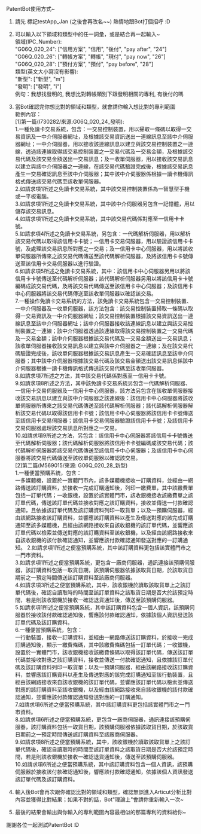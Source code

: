 PatentBot使用方式~

1. 請先 標記testApp_Jan (之後會再改名~~) 熱情地跟Bot打個招呼 :D

2. 可以輸入以下領域和類型中的任一詞彙，或是結合再一起輸入~     
領域(IPC_Number):     
"G06Q_020_24": ["信用方案", "信用", "後付", "pay after", "24"]     
"G06Q_020_26": ["轉帳方案", "轉帳", "現付", "pay now", "26"]     
"G06Q_020_28": ["預付方案", "預付", "pay before", "28"]     
類型(英文大小寫沒有影響):     
"新型": ["新型", "m"]     
"發明": ["發明", "i"]     
例句：我想找發明的, 我想比對轉帳類別下跟發明相關的專利, 有後付的嗎     

3. 當Bot確認完你想比對的領域和類型，就會請你輸入想比對的專利範圍     
範例內容：          
[1]第一篇(I730282/來源:G06Q_020_24_發明):     
1.一種免讀卡交易系統，包含：一交易控制裝置，用以掃取一條碼以取得一交易資訊及一中介伺服器網址，及根據該交易資訊送出一連線訊息至該中介伺服器網址；一中介伺服器，用以接收該連線訊息以建立與該交易控制裝置之一連線，透過該連線取得該交易控制裝置之一交易代碼及一交易金額，及根據該交易代碼及該交易金額送出一交易訊息；及一收單伺服器，用以接收該交易訊息以建立與該中介伺服器之一連線，在該交易代碼驗證完成後，根據該交易訊息產生一交易確認訊息至該中介伺服器；其中該中介伺服器係根據一讀卡機傳訊格式傳送該交易代碼至該收單伺服器。     
2.如請求項1所述之免讀卡交易系統，其中該交易控制裝置係為一智慧型手機或一平板電腦。     
3.如請求項1所述之免讀卡交易系統，其中該中介伺服器另包含一記憶體，用以儲存該交易訊息。     
4.如請求項1所述之免讀卡交易系統，其中該交易代碼係對應至一信用卡卡號。     
5.如請求項4所述之免讀卡交易系統，另包含：一代碼解析伺服器，用以解析該交易代碼以取得該信用卡卡號；一信用卡交易伺服器，用以驗證該信用卡卡號，及處理該交易訊息所對應之一交易；及一信用卡中心伺服器，用以將該收單伺服器所傳來之該交易代碼傳送至該代碼解析伺服器，及將該信用卡卡號傳送至該信用卡交易伺服器以進行驗證。     
6.如請求項5所述之免讀卡交易系統，其中：該信用卡中心伺服器另用以將該信用卡卡號傳送至代碼解析伺服器；該代碼解析伺服器另用以將該信用卡卡號編碼成該交易代碼，及將該交易代碼傳送至該信用卡中心伺服器；及該信用卡中心伺服器將該交易代碼傳送至該收單伺服器以確認該交易。     
7.一種操作免讀卡交易系統的方法，該免讀卡交易系統包含一交易控制裝置、一中介伺服器及一收單伺服器，該方法包含：該交易控制裝置掃取一條碼以取得一交易資訊及一中介伺服器網址；該交易控制裝置根據該交易資訊送出一連線訊息至該中介伺服器網址；該中介伺服器接收該連線訊息以建立與該交易控制裝置之一連線；該中介伺服器透過該連線取得該交易控制裝置之一交易代碼及一交易金額；該中介伺服器根據該交易代碼及一交易金額送出一交易訊息；該收單伺服器接收該交易訊息以建立與該中介伺服器之一連線；及在該交易代碼驗證完成後，該收單伺服器根據該交易訊息產生一交易確認訊息至該中介伺服器；其中該中介伺服器根據該交易代碼及該交易金額送出該交易訊息係該中介伺服器根據一讀卡機傳訊格式傳送該交易代碼至該收單伺服器。     
8.如請求項7所述之方法，其中該交易代碼係對應至一信用卡卡號。     
9.如請求項8所述之方法，其中該免讀卡交易系統另包含一代碼解析伺服器、一信用卡交易伺服器及一信用卡中心伺服器，該方法另包含在該收單伺服器接收該交易訊息以建立與該中介伺服器之該連線後：該信用卡中心伺服器將該收單伺服器所傳來之該交易代碼傳送至該代碼解析伺服器；該代碼解析伺服器解析該交易代碼以取得該信用卡卡號；該信用卡中心伺服器將該信用卡卡號傳送至該信用卡交易伺服器；該信用卡交易伺服器驗證該信用卡卡號；及該信用卡交易伺服器處理該交易訊息所對應之一交易。     
10.如請求項9所述之方法，另包含：該信用卡中心伺服器將該信用卡卡號傳送至代碼解析伺服器；該代碼解析伺服器將該信用卡卡號編碼成該交易代碼；該代碼解析伺服器將該交易代碼傳送至該信用卡中心伺服器；及該信用卡中心伺服器將該交易代碼傳送至該收單伺服器以確認該交易。     
[2]第二篇(M569015/來源: G06Q_020_28_新型)     
1.一種便當預購系統，包含：     
一多媒體機，設置於一實體門市內，該多媒體機接收一訂購資料，並經由一網路傳送該訂購資料，於接收一完成訂購通知後，列印一繳費單，其中該繳費單包括一訂單代碼；一收銀機，設置於該實體門市，該收銀機接收該繳費單之該訂單代碼，傳送該訂單代碼並接收對應之該訂購資料，接收並傳送一付款確認通知，且依據該訂單代碼及該訂購資料列印一取貨單；以及一預購伺服器，經由該網路接收該訂購資料，並響應該訂購資料以產生及傳送對應的該完成訂購通知至該多媒體機，且經由該網路接收來自該收銀機的該訂單代碼，並響應該訂單代碼以檢索並傳送對應的該訂購資料至該收銀機，以及經由該網路接收來自該收銀機的該付款確認通知，並響應該付款確認通知發送對應的一訂購通知。
2.如請求項1所述之便當預購系統，其中該訂購資料更包括該實體門市之一門市資料。     
3.如請求項1所述之便當預購系統，更包含一廠商伺服器，通訊連接該預購伺服器，該訂購資料包括一取貨日期，該預購伺服器依據該取貨日期，於該取貨日期前之一預定時間傳送該訂購資料至該廠商伺服器。     
4.如請求項3所述之便當預購系統，其中，該收銀機於讀取該取貨單上之該訂單代碼後，確認自讀取時的時間至該訂單資料之該取貨日期是否大於該預定時間，若是則該收銀機於接收一確認退貨通知後，傳送至該預購伺服器。     
5.如請求項1所述之便當預購系統，其中該訂購資料包含一個人資訊，該預購伺服器於接收該付款確認通知後，響應該付款確認通知，依據該個人資訊發送該訂單代碼及該訂購資料。     
6.一種便當預購系統，包含：     
一行動裝置，接收一訂購資料，並經由一網路傳送該訂購資料，於接收一完成訂購通知後，顯示一繳費條碼，其中該繳費條碼包括一訂單代碼；一收銀機，設置於一實體門市，該收銀機接收該繳費條碼以取得該訂單代碼，傳送該訂單代碼並接收對應之該訂購資料，接收並傳送一付款確認通知，且依據該訂單代碼及該訂購資料列印一取貨單；以及一預購伺服器，經由該網路接收該訂購資料，並響應該訂購資料以產生及傳送對應的該完成訂購通知至該行動裝置，且經由該網路接收來自該收銀機的該訂單代碼，並響應該訂單代碼以檢索並傳送對應的該訂購資料至該收銀機，以及經由該網路接收來自該收銀機的該付款確認通知，並響應該付款確認通知發送對應的一訂購通知。     
7.如請求項6所述之便當預購系統，其中該訂購資料更包括該實體門市之一門市資料。     
8.如請求項6所述之便當預購系統，更包含一廠商伺服器，通訊連接該預購伺服器，該訂購資料包括一取貨日期，該預購伺服器依據該取貨日期，於該取貨日期前之一預定時間傳送該訂購資料至該廠商伺服器。     
9.如請求項8所述之便當預購系統，其中，該收銀機於讀取該取貨單上之該訂單代碼後，確認自讀取時的時間至該訂單資料之該取貨日期是否大於該預定時間，若是則該收銀機於接收一確認退貨通知後，傳送至該預購伺服器。     
10.如請求項6所述之便當預購系統，其中該訂購資料包含一個人資訊，該預購伺服器於接收該付款確認通知後，響應該付款確認通知，依據該個人資訊發送該訂單代碼及該訂購資料。     

4. 輸入後Bot會再次跟你確認比對的領域和類型，確認無誤進入Articut分析比對內容並獲得比對結果；如果不對的話，Bot"理論上"會請你重新輸入一次~     

5. 最後的結果會輸出與你輸入的專利範圍內容最相似的那篇專利的資料給你~     

謝謝各位一起測試PatentBot :D     
